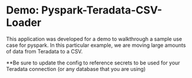 # Demo: Pyspark-Teradata-CSV-Loader

This application was developed for a demo to walkthrough a sample use case for pyspark. In this particular example, we are moving large amounts of data from Teradata to a CSV. 

**Be sure to update the config to reference secrets to be used for your Teradata connection (or any database that you are using) 
